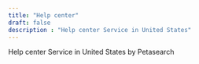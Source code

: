 ```yaml
---
title: "Help center"
draft: false
description : "Help center Service in United States"
---
```


Help center Service in United States by Petasearch